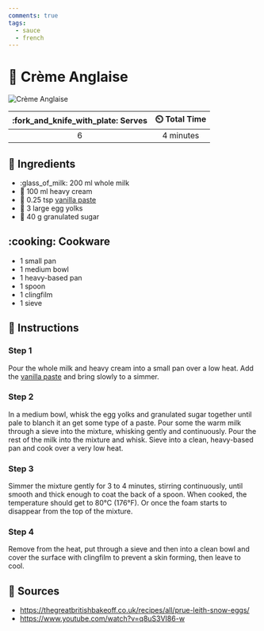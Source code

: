 ```yaml
---
comments: true
tags:
  - sauce
  - french
---
```

# :egg: Crème Anglaise

![Crème Anglaise](../assets/images/crème-anglaise.jpg)

| :fork_and_knife_with_plate: Serves | :timer_clock: Total Time |
|:----------------------------------:|:-----------------------: |
| 6 | 4 minutes |

## :salt: Ingredients

- :glass_of_milk: 200 ml whole milk
- :icecream: 100 ml heavy cream
- :icecream: 0.25 tsp [vanilla paste][1]
- :egg: 3 large egg yolks
- :candy: 40 g granulated sugar

## :cooking: Cookware

- 1 small pan
- 1 medium bowl
- 1 heavy-based pan
- 1 spoon
- 1 clingfilm
- 1 sieve

## :pencil: Instructions

### Step 1

Pour the whole milk and heavy cream into a small pan over a low heat. Add the [vanilla paste][1] and bring slowly to a
simmer.

### Step 2

In a medium bowl, whisk the egg yolks and granulated sugar together until pale to blanch it an get some type of a
paste. Pour some the warm milk through a sieve into the mixture, whisking gently and continuously. Pour the rest of the
milk into the mixture and whisk. Sieve into a clean, heavy-based pan and cook over a very low heat.

### Step 3

Simmer the mixture gently for 3 to 4 minutes, stirring continuously, until smooth and thick enough to coat the back of a
spoon. When cooked, the temperature should get to 80°C (176°F). Or once the foam starts to disappear from the top of
the mixture.

### Step 4

Remove from the heat, put through a sieve and then into a clean bowl and cover the surface with clingfilm to prevent a
skin forming, then leave to cool.

## :link: Sources

- <https://thegreatbritishbakeoff.co.uk/recipes/all/prue-leith-snow-eggs/>
- <https://www.youtube.com/watch?v=q8uS3VI86-w>

[1]: <../reference/equivalents-and-substitutes.md#vanilla>
